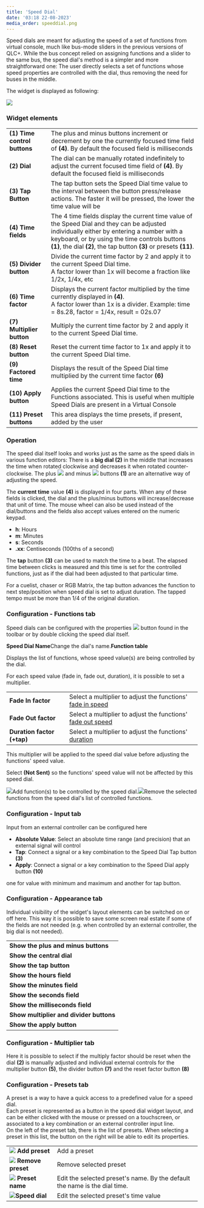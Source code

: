 ```yaml
---
title: 'Speed Dial'
date: '03:18 22-08-2023'
media_order: speeddial.png
---
```


Speed dials are meant for adjusting the speed of a set of functions from virtual console, much like bus-mode sliders in the previous versions of QLC+. While the bus concept relied on assigning functions and a slider to the same bus, the speed dial's method is a simpler and more straightforward one: The user directly selects a set of functions whose speed properties are controlled with the dial, thus removing the need for buses in the middle.

  
The widget is displayed as following:

![](speeddial.png)

### Widget elements

|     |     |
| --- | --- |
| **(1) Time control buttons** | The plus and minus buttons increment or decrement by one the currently focused time field of **(4)**. By default the focused field is milliseconds |
| **(2) Dial** | The dial can be manually rotated indefinitely to adjust the current focused time field of **(4)**. By default the focused field is milliseconds |
| **(3) Tap Button** | The tap button sets the Speed Dial time value to the interval between the button press/release actions. The faster it will be pressed, the lower the time value will be |
| **(4) Time fields** | The 4 time fields display the current time value of the Speed Dial and they can be adjusted individually either by entering a number with a keyboard, or by using the time controls buttons **(1)**, the dial **(2)**, the tap button **(3)** or presets **(11)**. |
| **(5) Divider button** | Divide the current time factor by 2 and apply it to the current Speed Dial time.  <br>A factor lower than 1x will become a fraction like 1/2x, 1/4x, etc |
| **(6) Time factor** | Displays the current factor multiplied by the time currently displayed in **(4)**.  <br>A factor lower than 1x is a divider. Example: time = 8s.28, factor = 1/4x, result = 02s.07 |
| **(7) Multiplier button** | Multiply the current time factor by 2 and apply it to the current Speed Dial time. |
| **(8) Reset button** | Reset the current time factor to 1x and apply it to the current Speed Dial time. |
| **(9) Factored time** | Displays the result of the Speed Dial time multiplied by the current time factor **(6)** |
| **(10) Apply button** | Applies the current Speed Dial time to the Functions associated. This is useful when multiple Speed Dials are present in a Virtual Console |
| **(11) Preset buttons** | This area displays the time presets, if present, added by the user |

### Operation

The speed dial itself looks and works just as the same as the speed dials in various function editors: There is a **big dial (2)** in the middle that increases the time when rotated clockwise and decreases it when rotated counter-clockwise. The plus ![](/basics/edit_add.png) and minus ![](/basics/edit_remove.png) buttons **(1)** are an alternative way of adjusting the speed.

The **current time** value **(4)** is displayed in four parts. When any of these fields is clicked, the dial and the plus/minus buttons will increase/decrease that unit of time. The mouse wheel can also be used instead of the dial/buttons and the fields also accept values entered on the numeric keypad.

* **h**: Hours
* **m**: Minutes
* **s**: Seconds
* **.xx**: Centiseconds (100ths of a second)

The **tap** button **(3)** can be used to match the time to a beat. The elapsed time between clicks is measured and this time is set for the controlled functions, just as if the dial had been adjusted to that particular time.

For a cuelist, chaser or RGB Matrix, the tap button advances the function to next step/position when speed dial is set to adjust duration. The tapped tempo must be more than 1/4 of the original duration.

### Configuration - Functions tab

Speed dials can be configured with the properties ![](/basics/edit.png) button found in the toolbar or by double clicking the speed dial itself.

**Speed Dial Name**Change the dial's name.**Function table**

Displays the list of functions, whose speed value(s) are being controlled by the dial.

For each speed value (fade in, fade out, duration), it is possible to set a multiplier.

|     |     |
| --- | --- |
| **Fade In factor** | Select a multiplier to adjust the functions' [fade in speed](/basics/glossary-and-concepts#functions) |
| **Fade Out factor** | Select a multiplier to adjust the functions' [fade out speed](/basics/glossary-and-concepts#functions) |
| **Duration factor (+tap)** | Select a multiplier to adjust the functions' [duration](/basics/glossary-and-concepts#functions) |

This multiplier will be applied to the speed dial value before adjusting the functions' speed value.

Select **(Not Sent)** so the functions' speed value will not be affected by this speed dial.

![](/basics/edit_add.png)Add function(s) to be controlled by the speed dial.![](/basics/edit_remove.png)Remove the selected functions from the speed dial's list of controlled functions.

### Configuration - Input tab

Input from an external controller can be configured here

* **Absolute Value**: Select an absolute time range (and precision) that an external signal will control
* **Tap**: Connect a signal or a key combination to the Speed Dial Tap button **(3)**
* **Apply**: Connect a signal or a key combination to the Speed Dial apply button **(10)**

one for value with minimum and maximum and another for tap button.

### Configuration - Appearance tab

Individual visibility of the widget's layout elements can be switched on or off here. This way it is possible to save some screen real estate if some of the fields are not needed (e.g. when controlled by an external controller, the big dial is not needed).

|     |
| --- |
| **Show the plus and minus buttons** |
| **Show the central dial** |
| **Show the tap button** |
| **Show the hours field** |
| **Show the minutes field** |
| **Show the seconds field** |
| **Show the milliseconds field** |
| **Show multiplier and divider buttons** |
| **Show the apply button** |

### Configuration - Multiplier tab

Here it is possible to select if the multiply factor should be reset when the dial **(2)** is manually adjusted and individual external controls for the multiplier button **(5)**, the divider button **(7)** and the reset factor button **(8)**

### Configuration - Presets tab

A preset is a way to have a quick access to a predefined value for a speed dial.  
Each preset is represented as a button in the speed dial widget layout, and can be either clicked with the mouse or pressed on a touchscreen, or associated to a key combination or an external controller input line.  
On the left of the preset tab, there is the list of presets. When selecting a preset in this list, the button on the right will be able to edit its properties.

|     |     |
| --- | --- |
| **![](/basics/edit_add.png) Add preset** | Add a preset |
| **![](/basics/edit_remove.png) Remove preset** | Remove selected preset |
| **![](/basics/editclear.png) Preset name** | Edit the selected preset's name. By the default the name is the dial time. |
| ![](/basics/speed.png)**Speed dial** | Edit the selected preset's time value |